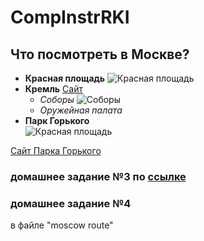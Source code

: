 # CompInstrRKI
## Что посмотреть в Москве?
* __Красная площадь__
![Красная площадь](https://gdb.rferl.org/0E216D51-0E10-43CC-832C-7F797D533022_cx0_cy10_cw0_w1023_r1_s.jpg)
* __Кремль__
[Сайт](https://www.kreml.ru/)
  * _Соборы_
  ![Соборы](https://putidorogi-nn.ru/images/stories/evropa/sobory_moskovskogo_kremlya_3.jpg)
  * _Оружейная палата_
* __Парк Горького__  
![Красная площадь](http://cdn.forbes.ru/files/presets/900_566/story_images/original23153306_0_copy.jpg__1504016213__76764__vid275125e.jpg)

[Сайт Парка Горького](http://www.park-gorkogo.com/)

### домашнее задание №3 по [ссылке](https://valentina-zh.github.io/)
### домашнее задание №4 
в файле "moscow route"
